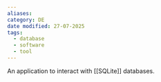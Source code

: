 ```yaml
---
aliases: 
category: DE
date modified: 27-07-2025
tags:
  - database
  - software
  - tool
---
```

An application to interact with [[SQLite]] databases.